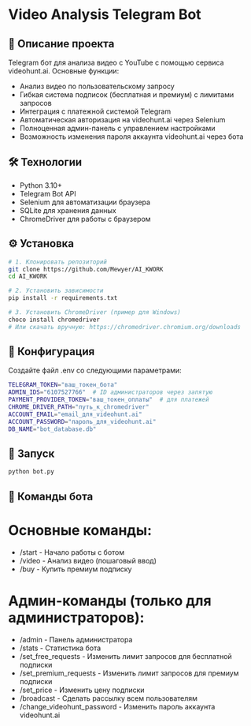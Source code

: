# Video Analysis Telegram Bot

## 📌 Описание проекта
Telegram бот для анализа видео с YouTube с помощью сервиса videohunt.ai. Основные функции:
- Анализ видео по пользовательскому запросу
- Гибкая система подписок (бесплатная и премиум) с лимитами запросов
- Интеграция с платежной системой Telegram
- Автоматическая авторизация на videohunt.ai через Selenium
- Полноценная админ-панель с управлением настройками
- Возможность изменения пароля аккаунта videohunt.ai через бота

## 🛠 Технологии
- Python 3.10+
- Telegram Bot API
- Selenium для автоматизации браузера
- SQLite для хранения данных
- ChromeDriver для работы с браузером

## ⚙️ Установка
```bash
# 1. Клонировать репозиторий
git clone https://github.com/Mewyer/AI_KWORK
cd AI_KWORK

# 2. Установить зависимости
pip install -r requirements.txt

# 3. Установить ChromeDriver (пример для Windows)
choco install chromedriver
# Или скачать вручную: https://chromedriver.chromium.org/downloads

```

## 🔧 Конфигурация
Создайте файл .env со следующими параметрами:
```bash 
TELEGRAM_TOKEN="ваш_токен_бота"
ADMIN_IDS="6107527766"  # ID администраторов через запятую
PAYMENT_PROVIDER_TOKEN="ваш_токен_оплаты"  # для платежей
CHROME_DRIVER_PATH="путь_к_chromedriver"
ACCOUNT_EMAIL="email_для_videohunt.ai"
ACCOUNT_PASSWORD="пароль_для_videohunt.ai"
DB_NAME="bot_database.db"
```

## 🚀 Запуск
```bash
python bot.py
```

## 🤖 Команды бота
# Основные команды:
- /start - Начало работы с ботом
- /video - Анализ видео (пошаговый ввод)
- /buy - Купить премиум подписку

# Админ-команды (только для администраторов):
- /admin - Панель администратора
- /stats - Статистика бота
- /set_free_requests - Изменить лимит запросов для бесплатной подписки
- /set_premium_requests - Изменить лимит запросов для премиум подписки
- /set_price - Изменить цену подписки
- /broadcast - Сделать рассылку всем пользователям
- /change_videohunt_password - Изменить пароль аккаунта videohunt.ai